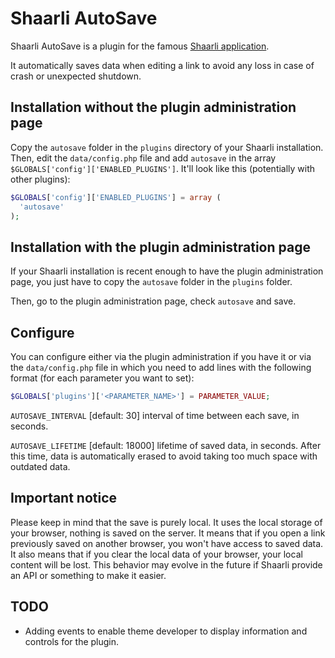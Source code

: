 # Shaarli AutoSave

Shaarli AutoSave is a plugin for the famous [Shaarli application](https://github.com/shaarli/shaarli).

It automatically saves data when editing a link to avoid any loss in case of crash or unexpected shutdown.


## Installation without the plugin administration page
Copy the `autosave` folder in the `plugins` directory of your Shaarli installation.
Then, edit the `data/config.php` file and add `autosave` in the array `$GLOBALS['config']['ENABLED_PLUGINS']`. It'll look like this (potentially with other plugins):

```php
$GLOBALS['config']['ENABLED_PLUGINS'] = array (
  'autosave'
);
```

## Installation with the plugin administration page
If your Shaarli installation is recent enough to have the plugin administration page, you just have to copy the `autosave` folder in the `plugins` folder.

Then, go to the plugin administration page, check `autosave` and save.


## Configure

You can configure either via the plugin administration if you have it or via the `data/config.php` file in which you need to add lines with the following format (for each parameter you want to set):

```php
$GLOBALS['plugins']['<PARAMETER_NAME>'] = PARAMETER_VALUE;
```

`AUTOSAVE_INTERVAL` [default: 30] interval of time between each save, in seconds.

`AUTOSAVE_LIFETIME` [default: 18000] lifetime of saved data, in seconds. After this time, data is automatically erased to avoid taking too much space with outdated data.


## Important notice
Please keep in mind that the save is purely local. It uses the local storage of your browser, nothing is saved on the server.
It means that if you open a link previously saved on another browser, you won't have access to saved data.
It also means that if you clear the local data of your browser, your local content will be lost.
This behavior may evolve in the future if Shaarli provide an API or something to make it easier.


## TODO
- Adding events to enable theme developer to display information and controls for the plugin.
